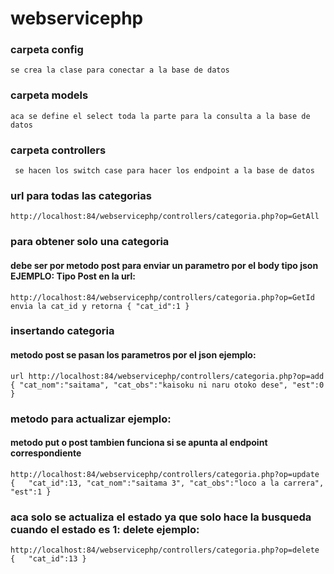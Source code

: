 # webservicephp

### carpeta config
`
se crea la clase para conectar a la base de datos
`

### carpeta models

`aca se define el select toda la parte para la consulta a la base de datos`

### carpeta controllers

` se hacen los switch case para hacer los endpoint a la base de datos`


### url para todas las categorias

`http://localhost:84/webservicephp/controllers/categoria.php?op=GetAll`

### para obtener solo una categoria

#### debe ser por metodo post para enviar un parametro por el body tipo json EJEMPLO: Tipo Post en la url:


`
http://localhost:84/webservicephp/controllers/categoria.php?op=GetId
envia la cat_id y retorna
{
    "cat_id":1
}
`

### insertando categoria

#### metodo post se pasan los parametros por el json ejemplo:

`
url
http://localhost:84/webservicephp/controllers/categoria.php?op=add
{
    "cat_nom":"saitama",
    "cat_obs":"kaisoku ni naru otoko dese",
    "est":0
}
`

### metodo para actualizar ejemplo:

#### metodo put o post tambien funciona si se apunta al endpoint correspondiente

`
http://localhost:84/webservicephp/controllers/categoria.php?op=update
{   "cat_id":13,
    "cat_nom":"saitama 3",
    "cat_obs":"loco a la carrera",
    "est":1
}
`

### aca solo se actualiza el estado ya que solo hace la busqueda cuando el estado es 1: delete ejemplo:


`
http://localhost:84/webservicephp/controllers/categoria.php?op=delete
{   "cat_id":13
}
`



